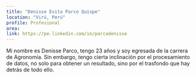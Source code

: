 ```yaml
---
title: "Denisse Evita Parco Quispe"
location: "Virú, Perú"
profile: Profesional
area: 
link: https://pe.linkedin.com/in/parcodenisse
---
```


Mi nombre es Denisse Parco, tengo 23 años y soy egresada de la carrera de Agronomía. Sin embargo, tengo cierta inclinación por el procesamiento de datos, no solo para obtener un resultado, sino por el trasfondo que hay detrás de todo ello.